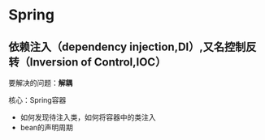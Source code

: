# Spring

## 依赖注入（dependency injection,DI）,又名控制反转（Inversion of Control,IOC） 
要解决的问题：**解耦**

核心：Spring容器
* 如何发现待注入类，如何将容器中的类注入
* bean的声明周期
